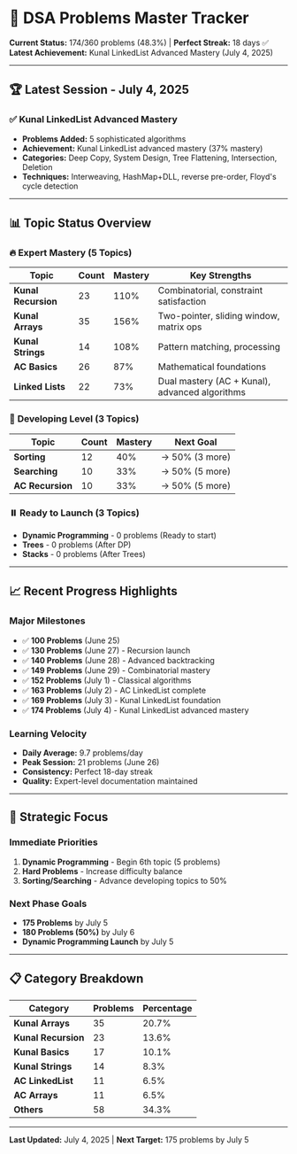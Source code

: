 # 🎯 DSA Problems Master Tracker

**Current Status:** 174/360 problems (48.3%) | **Perfect Streak:** 18 days ✅  
**Latest Achievement:** Kunal LinkedList Advanced Mastery (July 4, 2025)

---

## 🏆 Latest Session - July 4, 2025

### ✅ **Kunal LinkedList Advanced Mastery**
- **Problems Added:** 5 sophisticated algorithms
- **Achievement:** Kunal LinkedList advanced mastery (37% mastery)
- **Categories:** Deep Copy, System Design, Tree Flattening, Intersection, Deletion
- **Techniques:** Interweaving, HashMap+DLL, reverse pre-order, Floyd's cycle detection

---

## 📊 Topic Status Overview

### 🔥 **Expert Mastery (5 Topics)**
| Topic | Count | Mastery | Key Strengths |
|-------|-------|---------|---------------|
| **Kunal Recursion** | 23 | 110% | Combinatorial, constraint satisfaction |
| **Kunal Arrays** | 35 | 156% | Two-pointer, sliding window, matrix ops |
| **Kunal Strings** | 14 | 108% | Pattern matching, processing |
| **AC Basics** | 26 | 87% | Mathematical foundations |
| **Linked Lists** | 22 | 73% | Dual mastery (AC + Kunal), advanced algorithms |

### 🔄 **Developing Level (3 Topics)**
| Topic | Count | Mastery | Next Goal |
|-------|-------|---------|-----------|
| **Sorting** | 12 | 40% | → 50% (3 more) |
| **Searching** | 10 | 33% | → 50% (5 more) |
| **AC Recursion** | 10 | 33% | → 50% (5 more) |

### ⏸️ **Ready to Launch (3 Topics)**
- **Dynamic Programming** - 0 problems (Ready to start)
- **Trees** - 0 problems (After DP)
- **Stacks** - 0 problems (After Trees)

---

## 📈 Recent Progress Highlights

### **Major Milestones**
- ✅ **100 Problems** (June 25)
- ✅ **130 Problems** (June 27) - Recursion launch
- ✅ **140 Problems** (June 28) - Advanced backtracking
- ✅ **149 Problems** (June 29) - Combinatorial mastery
- ✅ **152 Problems** (July 1) - Classical algorithms
- ✅ **163 Problems** (July 2) - AC LinkedList complete
- ✅ **169 Problems** (July 3) - Kunal LinkedList foundation
- ✅ **174 Problems** (July 4) - Kunal LinkedList advanced mastery

### **Learning Velocity**
- **Daily Average:** 9.7 problems/day
- **Peak Session:** 21 problems (June 26)
- **Consistency:** Perfect 18-day streak
- **Quality:** Expert-level documentation maintained

---

## 🚀 Strategic Focus

### **Immediate Priorities**
1. **Dynamic Programming** - Begin 6th topic (5 problems)
2. **Hard Problems** - Increase difficulty balance
3. **Sorting/Searching** - Advance developing topics to 50%

### **Next Phase Goals**
- **175 Problems** by July 5
- **180 Problems (50%)** by July 6
- **Dynamic Programming Launch** by July 5

---

## 📋 Category Breakdown

| Category | Problems | Percentage |
|----------|----------|------------|
| **Kunal Arrays** | 35 | 20.7% |
| **Kunal Recursion** | 23 | 13.6% |
| **Kunal Basics** | 17 | 10.1% |
| **Kunal Strings** | 14 | 8.3% |
| **AC LinkedList** | 11 | 6.5% |
| **AC Arrays** | 11 | 6.5% |
| **Others** | 58 | 34.3% |

---

**Last Updated:** July 4, 2025 | **Next Target:** 175 problems by July 5 